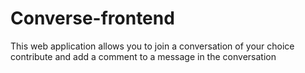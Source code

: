 # Converse-frontend
This web application allows you to join a conversation of your choice contribute and add a comment to a message in the conversation
